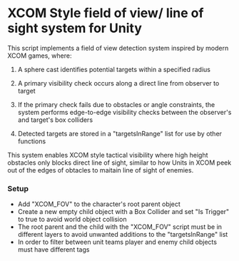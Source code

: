 # XCOM Style field of view/ line of sight system for Unity 

This script implements a field of view detection system inspired by modern XCOM games, where:

1. A sphere cast identifies potential targets within a specified radius

2. A primary visibility check occurs along a direct line from observer to target

3. If the primary check fails due to obstacles or angle constraints, the system performs edge-to-edge visibility checks between the observer's and target's box colliders

4. Detected targets are stored in a "targetsInRange" list for use by other functions

This system enables XCOM style tactical visibility where high height obstacles only blocks direct line of sight, similar to how Units in XCOM peek out of the edges of obtacles to maitain line of sight of enemies.

### Setup 
- Add "XCOM_FOV" to the character's root parent object
- Create a new empty child object with a Box Collider and set "Is Trigger" to true to avoid world object collision
- The root parent and the child with the "XCOM_FOV" script must be in different layers to avoid unwanted additions to the "targetsInRange" list
- In order to filter between unit teams player and enemy child objects must have different tags
